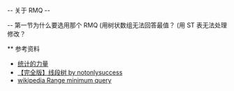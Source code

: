 
-- 关于 RMQ --

-- 第一节为什么要选用那个 RMQ
(用树状数组无法回答最值？
(用 ST 表无法处理修改？



** 参考资料

+ [统计的力量](http://wenku.baidu.com/link?url=35L0My-8Rhb_0R3cTz9d_sTD5TM0ynvhMc3g7m-DcJizo1o7JY2Cc2vyFdsN2nrgvPxeHGaPJztjng3quQVWZve0a0NRWIEEmz5yURzgXwG)
+ [【完全版】线段树 by notonlysuccess](http://www.shuizilong.com/house/archives/%E3%80%90%E5%AE%8C%E5%85%A8%E7%89%88%E3%80%91%E7%BA%BF%E6%AE%B5%E6%A0%91%EF%BC%88%E8%BD%AC%E8%BD%BD%EF%BC%89/)
+ [wikipedia Range minimum query](https://en.wikipedia.org/wiki/Range_minimum_query)